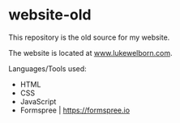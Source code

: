# website-old
This repository is the old source for my website.

The website is located at www.lukewelborn.com.

Languages/Tools used:
  - HTML
  - CSS
  - JavaScript
  - Formspree | https://formspree.io
